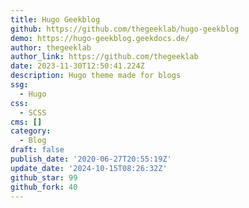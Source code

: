 ```yaml
---
title: Hugo Geekblog
github: https://github.com/thegeeklab/hugo-geekblog
demo: https://hugo-geekblog.geekdocs.de/
author: thegeeklab
author_link: https://github.com/thegeeklab
date: 2023-11-30T12:50:41.224Z
description: Hugo theme made for blogs
ssg:
  - Hugo
css:
  - SCSS
cms: []
category:
  - Blog
draft: false
publish_date: '2020-06-27T20:55:19Z'
update_date: '2024-10-15T08:26:32Z'
github_star: 99
github_fork: 40
---
```

